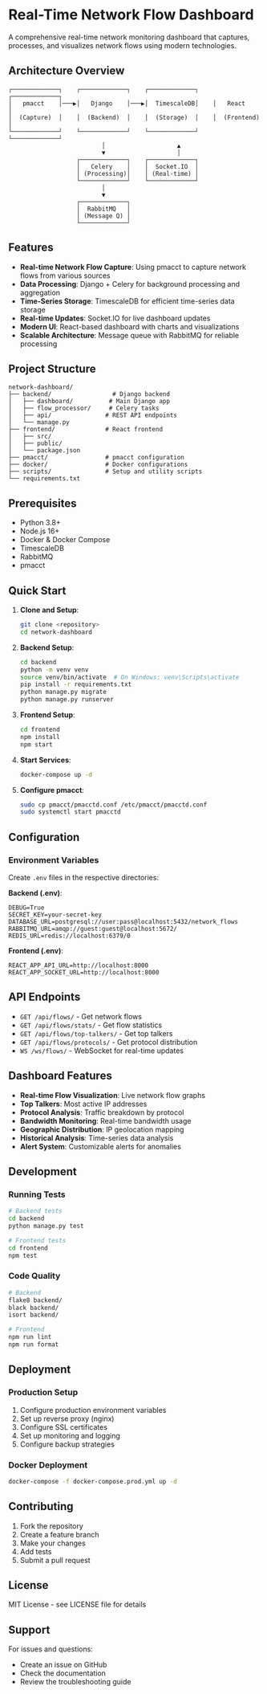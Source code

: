 # Real-Time Network Flow Dashboard

A comprehensive real-time network monitoring dashboard that captures, processes, and visualizes network flows using modern technologies.

## Architecture Overview

```
┌─────────────┐    ┌─────────────┐    ┌─────────────┐    ┌─────────────┐
│   pmacct    │───▶│   Django    │───▶│  TimescaleDB│    │   React     │
│  (Capture)  │    │  (Backend)  │    │  (Storage)  │    │  (Frontend) │
└─────────────┘    └─────────────┘    └─────────────┘    └─────────────┘
                          │                    ▲
                          ▼                    │
                   ┌─────────────┐    ┌─────────────┐
                   │   Celery    │    │  Socket.IO  │
                   │ (Processing)│    │ (Real-time) │
                   └─────────────┘    └─────────────┘
                          │
                          ▼
                   ┌─────────────┐
                   │  RabbitMQ   │
                   │ (Message Q) │
                   └─────────────┘
```

## Features

- **Real-time Network Flow Capture**: Using pmacct to capture network flows from various sources
- **Data Processing**: Django + Celery for background processing and aggregation
- **Time-Series Storage**: TimescaleDB for efficient time-series data storage
- **Real-time Updates**: Socket.IO for live dashboard updates
- **Modern UI**: React-based dashboard with charts and visualizations
- **Scalable Architecture**: Message queue with RabbitMQ for reliable processing

## Project Structure

```
network-dashboard/
├── backend/                 # Django backend
│   ├── dashboard/          # Main Django app
│   ├── flow_processor/     # Celery tasks
│   ├── api/               # REST API endpoints
│   └── manage.py
├── frontend/              # React frontend
│   ├── src/
│   ├── public/
│   └── package.json
├── pmacct/                # pmacct configuration
├── docker/                # Docker configurations
├── scripts/               # Setup and utility scripts
└── requirements.txt
```

## Prerequisites

- Python 3.8+
- Node.js 16+
- Docker & Docker Compose
- TimescaleDB
- RabbitMQ
- pmacct

## Quick Start

1. **Clone and Setup**:
   ```bash
   git clone <repository>
   cd network-dashboard
   ```

2. **Backend Setup**:
   ```bash
   cd backend
   python -m venv venv
   source venv/bin/activate  # On Windows: venv\Scripts\activate
   pip install -r requirements.txt
   python manage.py migrate
   python manage.py runserver
   ```

3. **Frontend Setup**:
   ```bash
   cd frontend
   npm install
   npm start
   ```

4. **Start Services**:
   ```bash
   docker-compose up -d
   ```

5. **Configure pmacct**:
   ```bash
   sudo cp pmacct/pmacctd.conf /etc/pmacct/pmacctd.conf
   sudo systemctl start pmacctd
   ```

## Configuration

### Environment Variables

Create `.env` files in the respective directories:

**Backend (.env)**:
```
DEBUG=True
SECRET_KEY=your-secret-key
DATABASE_URL=postgresql://user:pass@localhost:5432/network_flows
RABBITMQ_URL=amqp://guest:guest@localhost:5672/
REDIS_URL=redis://localhost:6379/0
```

**Frontend (.env)**:
```
REACT_APP_API_URL=http://localhost:8000
REACT_APP_SOCKET_URL=http://localhost:8000
```

## API Endpoints

- `GET /api/flows/` - Get network flows
- `GET /api/flows/stats/` - Get flow statistics
- `GET /api/flows/top-talkers/` - Get top talkers
- `GET /api/flows/protocols/` - Get protocol distribution
- `WS /ws/flows/` - WebSocket for real-time updates

## Dashboard Features

- **Real-time Flow Visualization**: Live network flow graphs
- **Top Talkers**: Most active IP addresses
- **Protocol Analysis**: Traffic breakdown by protocol
- **Bandwidth Monitoring**: Real-time bandwidth usage
- **Geographic Distribution**: IP geolocation mapping
- **Historical Analysis**: Time-series data analysis
- **Alert System**: Customizable alerts for anomalies

## Development

### Running Tests
```bash
# Backend tests
cd backend
python manage.py test

# Frontend tests
cd frontend
npm test
```

### Code Quality
```bash
# Backend
flake8 backend/
black backend/
isort backend/

# Frontend
npm run lint
npm run format
```

## Deployment

### Production Setup
1. Configure production environment variables
2. Set up reverse proxy (nginx)
3. Configure SSL certificates
4. Set up monitoring and logging
5. Configure backup strategies

### Docker Deployment
```bash
docker-compose -f docker-compose.prod.yml up -d
```

## Contributing

1. Fork the repository
2. Create a feature branch
3. Make your changes
4. Add tests
5. Submit a pull request

## License

MIT License - see LICENSE file for details

## Support

For issues and questions:
- Create an issue on GitHub
- Check the documentation
- Review the troubleshooting guide